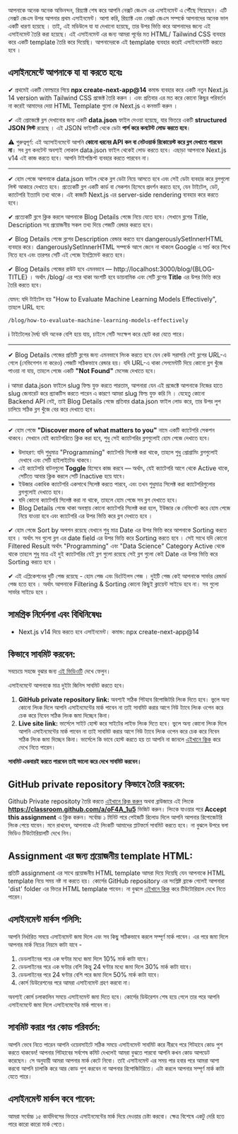 আপনাকে অনেক অনেক অভিনন্দন, রিয়্যাক্ট শেষ করে আপনি নেক্সট জেএস এর এসাইনমেন্ট এ পৌঁছে গিয়েছেন। এটি নেক্সট জেএস উপর আপনার প্রথম এসাইনমেন্ট। আশা করি, রিয়্যাক্ট এবং নেক্সট জেএস সম্পর্কে আপনাদের অনেক ভাল একটি ধারণা হয়েছে । তাই, এই মডিউলে যা যা দেখানো হয়েছে, তার উপর ভিত্তি করে আপনাদের জন্যে এই এসাইনমেন্ট তৈরি করা হয়েছে। এই এসাইনমেন্ট এর জন্য আমরা পূর্বের মত HTML/ Tailwind CSS ব্যবহার করে একটি template তৈরি করে দিয়েছি। আপনাদেরকে এই template ব্যবহার করেই এসাইনমেন্টটি করতে হবে ।

## এসাইনমেন্টে আপনাকে যা যা করতে হবেঃ

✔︎ প্রথমেই একটি ফোল্ডারে গিয়ে **npx create-next-app@14** কমান্ড ব্যবহার করে একটি নতুন Next.js 14 version with Tailwind CSS প্রজেক্ট তৈরি করুন । এবং প্রতিবার এর মত করে কোনো কিছুর পরিবর্তন না করেই আমাদের দেয়া HTML Template গুলো কে Next.js এ কনভার্ট করুন ।

✔︎ এই প্রোজেক্টে ব্লগ দেখানোর জন্য একটি **data.json** ফাইল দেওয়া হয়েছে, যার ভিতরে একটি **structured JSON লিস্ট** রয়েছে । এই JSON ফাইলটি থেকে ডেটা **পার্স করে কনটেন্ট লোড করতে হবে**।

⚠️ গুরুত্বপূর্ণ:
এই অ্যাসাইনমেন্টে আপনি **কোনো ধরনের API কল বা নেটওয়ার্ক রিকোয়েস্ট করে ব্লগ দেখাতে পারবেন না**।
সব ব্লগ কনটেন্ট অবশ্যই লোকাল data.json ফাইল থেকেই লোড করতে হবে। এছাড়া আপনাকে Next.js v14 এই কাজ করতে হবে। আপনি টাইপস্ক্রিপ্ট ব্যবহার করতে পারবেন না।

---

✔︎ হোম পেজে আপনাকে data.json ফাইল থেকে ব্লগ ডেটা নিয়ে আসতে হবে এবং সেই ডেটা ব্যবহার করে ব্লগগুলো লিস্ট আকারে দেখাতে হবে। প্রত্যেকটি ব্লগ একটি কার্ড বা সেকশন হিসেবে প্রদর্শন করতে হবে, যেন টাইটেল, ডেট, ক্যাটেগরি ইত্যাদি তথ্য থাকে। এই কাজটি Next.js এর server-side rendering ব্যবহার করে করতে হবে।

✔︎ প্রত্যেকটি ব্লগে ক্লিক করলে আপনাকে Blog Details পেজে নিয়ে যেতে হবে। সেখানে ব্লগের Title, Description সহ প্রয়োজনীয় সকল তথ্য দিয়ে পেজটি রেন্ডার করতে হবে।

✔︎ Blog Details পেজে ব্লগের Description রেন্ডার করতে হবে dangerouslySetInnerHTML ব্যবহার করে। dangerouslySetInnerHTML সম্পর্কে আগে জেনে না থাকলে Google এ সার্চ করে শিখে নিতে হবে এবং তারপর সেটি এই পেজে ইমপ্লিমেন্ট করতে হবে।

✔︎ Blog Details পেজের রাউট হবে এমনভাবে — http://localhost:3000/blog/{BLOG-TITLE} । অর্থাৎ /blog/ এর পরে থাকা অংশটি হবে ডায়নামিক এবং সেটি ব্লগের **Title** এর উপর ভিত্তি করে তৈরি করতে হবে।

যেমন: যদি টাইটেল হয় "How to Evaluate Machine Learning Models Effectively", তাহলে URL হবে:

```
/blog/how-to-evaluate-machine-learning-models-effectively
```

ℹ️ টাইটেলের দৈর্ঘ্য যদি অনেক বেশি হয়ে যায়, চাইলে সেটি সংক্ষেপ করে ছোট করা যেতে পারে।

---

✔︎ Blog Details পেজের প্রতিটি ব্লগের জন্য এমনভাবে লিংক করতে হবে যেন কেউ সরাসরি সেই ব্লগের URL-এ গেলে (নেভিগেশন না করেও) পেজটি সঠিকভাবে রেন্ডার হয়। যদি URL-এ থাকা সেগমেন্টটি দিয়ে কোনো ব্লগ খুঁজে পাওয়া না যায়, তাহলে পেজে একটি **"Not Found"** মেসেজ দেখাতে হবে।

ℹ️ আমরা data.json ফাইলে slug ফিল্ড যুক্ত করতে পারতাম, আপনারা যেন এই প্রজেক্টে আপনাকে নিজের হাতে slug জেনারেট করে প্র্যাকটিস করতে পারেন এ কারণে আমরা slug ফিল্ড যুক্ত করি নি ।
যেহেতু কোনো Backend API নেই, তাই Blog Details পেজে প্রতিবার data.json ফাইল লোড করে, তার উপর লুপ চালিয়ে সঠিক ব্লগ খুঁজে বের করে দেখাতে হবে।

---

✔︎ হোম পেজে **"Discover more of what matters to you"** নামে একটি ক্যাটেগরি সেকশন থাকবে। সেখানে যেই ক্যাটেগরিতে ক্লিক করা হবে, শুধু সেই ক্যাটেগরির ব্লগগুলোই হোম পেজে দেখাতে হবে।

-   উদাহরণ: যদি শুধুমাত্র "Programming" ক্যাটেগরি সিলেক্ট করা থাকে, তাহলে শুধু প্রোগ্রামিং ব্লগগুলোই দেখাবে এবং সেটি হাইলাইটেড থাকবে।
-   এই ক্যাটেগরি বাটনগুলো **Toggle** হিসেবে কাজ করবে — অর্থাৎ, যেই ক্যাটেগরি আগে থেকে Active থাকে, সেটিতে আবার ক্লিক করলে সেটি Inactive হয়ে যাবে।
-   ইউজার একাধিক ক্যাটেগরি একসাথে সিলেক্ট করতে পারবে, এবং তখন শুধুমাত্র সিলেক্ট করা ক্যাটেগরিগুলোর ব্লগগুলোই দেখাতে হবে।
-   যদি কোনো ক্যাটেগরি সিলেক্ট করা না থাকে, তাহলে হোম পেজে সব ব্লগ দেখাতে হবে।
-   Blog Details পেজে থাকা অবস্থায় কোনো ক্যাটেগরি সিলেক্ট করা হলে, ইউজার কে নেভিগেট করে হোম পেজে নিয়ে যাওয়া হবে এবং ক্যাটেগরি এর উপর ভিত্তি করে ব্লগ দেখাতে হবে ।

✔︎ হোম পেজে Sort by অপশন রয়েছে যেখানে শুধু মাত্র Date এর উপর ভিত্তি করে আপনাকে Sorting করতে হবে । অর্থাৎ সব গুলো ব্লগ এর date field এর উপর ভিত্তি করে Sorting করতে হবে । সেই সাথে যদি কোনো Filtered Result অর্থাৎ "Programming" এবং "Data Science" Category Active থেকে থাকে তাহলে শুধু মাত্র এই দুই ক্যাটেগরির যেই ব্লগ গুলো রয়েছে সেই ব্লগ গুলো কেই Date এর উপর ভিত্তি করে Sorting করতে হবে ।

✔︎ এই এপ্লিকেশনের দুটি পেজ রয়েছে - হোম পেজ এবং ডিটেইলস পেজ । দুইটি পেজ কেই আপনাকে সার্ভার রেন্ডার্ড পেজ হতে হবে । অর্থাৎ আপনাকে Filtering & Sorting কোনো কিছুই ক্লায়েন্ট সাইডে হবে না। সব গুলো সার্ভার সাইডে হবে ।

## সামগ্রিক নির্দেশনা এবং বিধিনিষেধঃ

-   Next.js v14 দিয়ে করতে হবে এসাইনমেন্ট। কমান্ড: npx create-next-app@14

## কিভাবে সাবমিট করবেন:

সবচেয়ে সহজে বুঝার জন্য [এই ভিডিওটি](https://learnwithsumit.com/rnext/courses/rnext/how-to-submit-assignments-in-reactive-accelerator-course) দেখে ফেলুন।

এসাইনমেন্টে আপনাকে মাত্র দুইটা জিনিস সাবমিট করতে হবে।

1. **GitHub private repository link:** অবশ্যই সঠিক গিটহাব রিপোজিটরি লিংক দিতে হবে। ভুলে অন্য কোনো লিংক দিলে আপনি এসাইনমেন্টের মার্ক পাবেন না তাই সাবমিট করার আগে নিউ ট্যাবে লিংক ওপেন করে চেক করে নিবেন সঠিক লিংক জমা দিচ্ছেন কিনা।
2. **Live site link:** ভার্সেলে সাইট হোস্ট করে সাইটের লাইভ লিংক দিতে হবে। ভুলে অন্য কোনো লিংক দিলে আপনি এসাইনমেন্টের মার্ক পাবেন না তাই সাবমিট করার আগে নিউ ট্যাবে লিংক ওপেন করে চেক করে নিবেন সঠিক লিংক জমা দিচ্ছেন কিনা। ভার্সেলে কি ভাবে হোস্ট করতে হয় তা আপনি না জানলে [এইখানে ক্লিক](https://learnwithsumit.com/rnext/courses/rnext/how-to-deploy-your-project-to-vercel-free) করে দেখে নিতে পারেন।

**সাবমিট একবারই করতে পারবেন তাই ভালো করে দেখে সাবমিট করবেন।**

## GitHub private repository কিভাবে তৈরি করবেন:

Github Private repositoty তৈরি করতে [এইখানে ক্লিক করুন](https://classroom.github.com/a/oF4A_1u5) অথবা ব্রাউজারে এই লিংকে **https://classroom.github.com/a/oF4A_1u5** ভিজিট করুন। লিংকে যাওয়ার পরে **Accept this assignment** এ ক্লিক করুন। সর্বোচ্চ ১ মিনিট পরে পেইজটি রিলোড দিলে আপনি আপনার রিপোজেটরি লিংক পেয়ে যাবেন। মনে রাখবেন, আপনাকে এই লিংকটি আমাদের প্লাটফর্মে সাবমিট করতে হবে। না বুঝলে উপরে বলা ভিডিও টিউটোরিয়ালটি দেখে নিন।

## Assignment এর জন্য প্রয়োজনীয় template HTML:

প্রতিটি assignment এর সাথে প্রয়োজনীয় HTML template আমরা দিয়ে দিয়েছি যেন আপনাকে HTML template নিয়ে সময় নষ্ট না করতে হয়। কোর্সের GitHub repository এর সংশ্লিষ্ট ব্রাঞ্চে গেলেই আপনারা 'dist' folder এর ভিতর HTML template পাবেন। না বুঝলে [এইখানে ক্লিক](https://learnwithsumit.com/rnext/courses/rnext/how-to-submit-assignments-in-reactive-accelerator-course) করে টিউটোরিয়াল দেখে নিতে পারেন।

## এসাইনমেন্ট মার্কস পলিসি:

আপনি নির্ধারিত সময়ে এসাইনমেন্ট জমা দিলে এবং সব কিছু সঠিকভাবে করলে সম্পূর্ণ মার্ক পাবেন। এর পরে জমা দিলে আপনার মার্ক নিচের নিয়মে কাটা যাবে -

1. ডেডলাইনের পরে এক ঘণ্টার মধ্যে জমা দিলে 10% মার্ক কাটা যাবে।
2. ডেডলাইনের পরে এক ঘণ্টার বেশি কিন্তু 24 ঘণ্টার মধ্যে জমা দিলে 30% মার্ক কাটা যাবে।
3. ডেডলাইনের পরে 24 ঘণ্টার বেশি পরে জমা দিলে 50% মার্ক কাটা যাবে।
4. কোর্স ডিউরেশনের পরে আমরা এসাইনমেন্ট গ্রহণ করবো না।

অবশ্যই কোর্স চলাকালিন সময়ে এসাইনমেন্ট জমা দিতে হবে। কোর্সের ডিউরেশন শেষ হয়ে গেলে তার পরে আপনি এসাইনমেন্টে জমা দিলে এসাইনমেন্টের মার্ক পাবেন না।

## সাবমিট করার পর কোড পরিবর্তন:

আপনি ভেবে নিতে পারেন আপনি ওয়েবসাইটে সঠিক সময়ে এসাইনমেন্ট সাবমিট করে নীরবে পরে গিটহাবে কোড পুশ করতে থাকবেন! আপনার গিটহাবের সর্বশেষ কমিট দেখলেই আমরা বুঝতে পারবো আপনি কখন কোড আপডেট করেছেন। সে অনুযায়ী আমরা আপনার মার্ক কেটে নিবো। তাই এসাইনমেন্ট এর সময় পার হবার পরে আমরা আশা করবো আপনি চালাকি করে আর কোড পুশ করবেন না আপনার রিপোজিটরিতে। এটা করলে আপনার সম্পূর্ণ মার্ক কাটা যেতে পারে।

## এসাইনমেন্ট মার্কস কবে পাবেন:

আমরা সর্বোচ্চ ১৫ কার্যদিবসের ভিতরে এসাইনমেন্টের মার্ক দিয়ে দেওয়ার চেষ্টা করবো। ক্ষেত্র বিশেষে একটু দেরি হতে পারে কারো কারো মার্ক পেতে।
